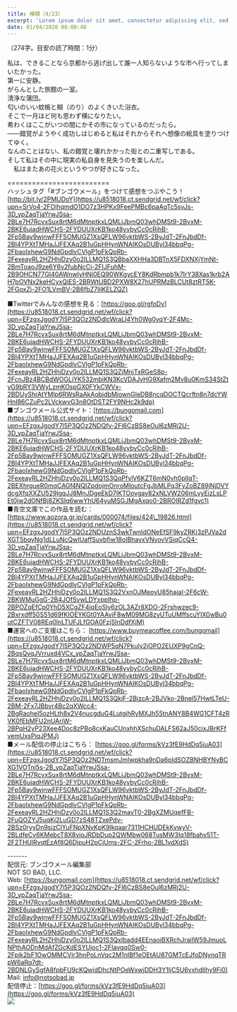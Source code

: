 ```yaml
---
title: 檸檬（4/23）
excerpt: 'Lorem ipsum dolor sit amet, consectetur adipiscing elit, sed do eiusmod tempor incididunt ut labore et dolore magna aliqua. Praesent elementum facilisis leo vel fringilla est ullamcorper eget. At imperdiet dui accumsan sit amet nulla facilisi morbi tempus.'
date: 01/04/2020 08:00:48
---
```


（274字。目安の読了時間：1分）  
  
私は、できることなら京都から逃げ出して誰一人知らないような市へ行ってしまいたかった。  
第一に安静。  
がらんとした旅館の一室。  
清浄な蒲団。  
匂いのいい蚊帳と糊（のり）のよくきいた浴衣。  
そこで一月ほど何も思わず横になりたい。  
希わくはここがいつの間にかその市になっているのだったら。  
――錯覚がようやく成功しはじめると私はそれからそれへ想像の絵具を塗りつけてゆく。  
なんのことはない、私の錯覚と壊れかかった街との二重写しである。  
そして私はその中に現実の私自身を見失うのを楽しんだ。  
　私はまたあの花火というやつが好きになった。  
  
\=========================  
ハッシュタグ「#ブンゴウメール」をつけて感想をつぶやこう！　  
[http://bit.ly/2PMUDoY](https://u8518018.ct.sendgrid.net/wf/click?upn=SrVo4-2FOlhqmdO1DO7z3HPKx9FeePMBc6paAgTc5syJs-3D_ypZaqTjaYrwJSsa-2BLe7H7RcvxSux8rtM6dMtnptkxLQMLiJbmQ03whDMSt9-2BvxM-2BKE6ujadHWCHS-2FYDUUXrKB1ko48yvbyCc0cRihB-2Fp5Bay9wjnwFFFSOMUGZ1XsQFLW96vktbWS-2ByJdT-2FnJbdDf-2BI4YPXtTMHaJJFEXAq2B1uGpHHynWNAIKOsDUByl34bbqPg-2FbaoIxhewG9NdGpdlvCVlgP1pFkQpRb-2FexeayRL2HZHhiDzy0o2ILLMQ1S3QBbaXXHHa3DBTnX5FDXNXjYmNt-2BmToaoJ9ze6Y6v2fubNcCi-2FIJFuhM-2B9OHCN77GI40AWnwIyHNi0EQ90WKgycEY8KdRbmpb1k7IrY38Xas1krb2AH7pOVNx2keHCyxQiES-2BRWtUBD2PXW8X27hUPRMzBLCUt8ztRT5K-2FGoxZj-2FO1LVmBV-2B6fbZ7lilKELZQZ)  
  
■Twitterでみんなの感想を見る：[https://goo.gl/rgfoDv](https://u8518018.ct.sendgrid.net/wf/click?upn=EFzgxJgodY7l5P3QOz2NDdlcWraLI4Yh0Wg0vqY-2F4Mc-3D_ypZaqTjaYrwJSsa-2BLe7H7RcvxSux8rtM6dMtnptkxLQMLiJbmQ03whDMSt9-2BvxM-2BKE6ujadHWCHS-2FYDUUXrKB1ko48yvbyCc0cRihB-2Fp5Bay9wjnwFFFSOMUGZ1XsQFLW96vktbWS-2ByJdT-2FnJbdDf-2BI4YPXtTMHaJJFEXAq2B1uGpHHynWNAIKOsDUByl34bbqPg-2FbaoIxhewG9NdGpdlvCVlgP1pFkQpRb-2FexeayRL2HZHhiDzy0o2ILLMQ1S3QZjMnjTxRGeS8p-2FcnJBz4BCBdWOGLiYK532mbiKN3KcVDAJvHG9Xafm2Mv8u0KmS34StZtyG9bRY3VWyLzmKOspGX0FYkCWVx-2BDUyShrAtYMlp6RWsRaAkAobjdbMiownGleDB8ncqDOCTQcrftn8n7dcYWHnI86CZuPc2LVckwvG3n8OtDST2FY9NHc2k9dp)  
■ブンゴウメール公式サイト：[https://bungomail.com](https://u8518018.ct.sendgrid.net/wf/click?upn=EFzgxJgodY7l5P3QOz2NDQfv-2Fl6CzBS8eOul6zMRj2U-3D_ypZaqTjaYrwJSsa-2BLe7H7RcvxSux8rtM6dMtnptkxLQMLiJbmQ03whDMSt9-2BvxM-2BKE6ujadHWCHS-2FYDUUXrKB1ko48yvbyCc0cRihB-2Fp5Bay9wjnwFFFSOMUGZ1XsQFLW96vktbWS-2ByJdT-2FnJbdDf-2BI4YPXtTMHaJJFEXAq2B1uGpHHynWNAIKOsDUByl34bbqPg-2FbaoIxhewG9NdGpdlvCVlgP1pFkQpRb-2FexeayRL2HZHhiDzy0o2ILLMQ1S3QqPfvlV6KZT6mN0vh0plIqT-2BEXhrgueR0mqCAGf4NQIZpdojmOnroMIoutcFgJbMLPq3FyZoBZ89jNjDVYdcgXfqXXZU529lgqJJ8MnJDgeEkD7IKTOovgav82xNLVW206mLyyEizLsLPEt0jw2dONfBj8ZKSIq6wwYhU64yuMSGJMgAxqo0-2BROIRZd1fgvc1)  
■青空文庫でこの作品を読む：[https://www.aozora.gr.jp/cards/000074/files/424\_19826.html](https://u8518018.ct.sendgrid.net/wf/click?upn=EFzgxJgodY7l5P3QOz2NDUznS3wkTwnIdONeEfSF9kyZRKj3zPJVa2dXGT5bqyNg1dLLuNcQwIUaffSuvbfiw18oIBhayxVNvovVSiqCcQ4-3D_ypZaqTjaYrwJSsa-2BLe7H7RcvxSux8rtM6dMtnptkxLQMLiJbmQ03whDMSt9-2BvxM-2BKE6ujadHWCHS-2FYDUUXrKB1ko48yvbyCc0cRihB-2Fp5Bay9wjnwFFFSOMUGZ1XsQFLW96vktbWS-2ByJdT-2FnJbdDf-2BI4YPXtTMHaJJFEXAq2B1uGpHHynWNAIKOsDUByl34bbqPg-2FbaoIxhewG9NdGpdlvCVlgP1pFkQpRb-2FexeayRL2HZHhiDzy0o2ILLMQ1S3Q2VxnOJMeoyU85hajaI-2F6cW-2BKWMuGgG-2B4JOfSvwLDYxppIhp-2BPOZqEfCp0YhD5XCgZF4iqEoSly6zOL3AZr8XDO-2Frshwzec9-2Bxrxdff50S51d69fKIOEYKGt0YAAviF8wM09MG8zyUTuUMffscuYIX0wBu0utCZFTV08REq0lnLTUFJLfGOA0FzjSInDdfXjM)  
■運営へのご支援はこちら： [https://www.buymeacoffee.com/bungomail](https://u8518018.ct.sendgrid.net/wf/click?upn=EFzgxJgodY7l5P3QOz2NDWP5qN7Pkuly2jOPO2EUXP9gCnQ-2BqsQvqJVrruxd4VCx_ypZaqTjaYrwJSsa-2BLe7H7RcvxSux8rtM6dMtnptkxLQMLiJbmQ03whDMSt9-2BvxM-2BKE6ujadHWCHS-2FYDUUXrKB1ko48yvbyCc0cRihB-2Fp5Bay9wjnwFFFSOMUGZ1XsQFLW96vktbWS-2ByJdT-2FnJbdDf-2BI4YPXtTMHaJJFEXAq2B1uGpHHynWNAIKOsDUByl34bbqPg-2FbaoIxhewG9NdGpdlvCVlgP1pFkQpRb-2FexeayRL2HZHhiDzy0o2ILLMQ1S3QkjF-2BizcA-2BJVko-2Bnel57HwtLTeU-2BM-2Fx7JBbvr4Bc2qXWcc4-2BgRaoheI5ozHLth8x2V4nucgduG4LutgihRyMXJh55tnANY8B4WG1CFT4zRVK0fEbMFU2nUAriW-2BPqH2yP23Xee4Doc8zPBo8cxKauCUnxhhXSchuDALFS62aJ50cixJBrKFfvemUxsPiqJPMJ)  
■メール配信の停止はこちら： [https://goo.gl/forms/kVz3fE9HdDq5iuA03](https://u8518018.ct.sendgrid.net/wf/click?upn=EFzgxJgodY7l5P3QOz2NDTmsmJmIwpkha9nDa6pIdSOZBNHBYNyBCXG1VOTni5s-2B_ypZaqTjaYrwJSsa-2BLe7H7RcvxSux8rtM6dMtnptkxLQMLiJbmQ03whDMSt9-2BvxM-2BKE6ujadHWCHS-2FYDUUXrKB1ko48yvbyCc0cRihB-2Fp5Bay9wjnwFFFSOMUGZ1XsQFLW96vktbWS-2ByJdT-2FnJbdDf-2BI4YPXtTMHaJJFEXAq2B1uGpHHynWNAIKOsDUByl34bbqPg-2FbaoIxhewG9NdGpdlvCVlgP1pFkQpRb-2FexeayRL2HZHhiDzy0o2ILLMQ1S3Q2mavT0-2BgXZMUqefFB-2FuQOZYJ5uqKj2LuGD7zS48TZxePdv-2BSz0ryyDn9sizClYuFNpXNvKpK9lkqaar7311HCHUDEkKvwyV-2BLdfeCv6KMebcT8X8vioJRDbDup2QWMbw068TusMW3Iq18fbahv51T-2F2THUlRvqtEzAf8Q6DjpuH2pCjUms-2FC-2Frho-2BL1vdXdS)  
  
\-------  
配信元: ブンゴウメール編集部  
NOT SO BAD, LLC.  
Web: [https://bungomail.com](https://u8518018.ct.sendgrid.net/wf/click?upn=EFzgxJgodY7l5P3QOz2NDQfv-2Fl6CzBS8eOul6zMRj2U-3D_ypZaqTjaYrwJSsa-2BLe7H7RcvxSux8rtM6dMtnptkxLQMLiJbmQ03whDMSt9-2BvxM-2BKE6ujadHWCHS-2FYDUUXrKB1ko48yvbyCc0cRihB-2Fp5Bay9wjnwFFFSOMUGZ1XsQFLW96vktbWS-2ByJdT-2FnJbdDf-2BI4YPXtTMHaJJFEXAq2B1uGpHHynWNAIKOsDUByl34bbqPg-2FbaoIxhewG9NdGpdlvCVlgP1pFkQpRb-2FexeayRL2HZHhiDzy0o2ILLMQ1S3QxIbadd4EEnaoiBXRchJraiIW59JmuoLNPthAODnMdAfZGcKdESYUjoc1-2FIavgq0Sw0-2Fpik2bF1OwOMMCVir3hnPoLnVqc2M1nIBf1eOEtAU87GMTcEJfoDNynqTRpW6aRq7dt-2BDNLGySgfA8fpbFU9cKQwidDhcNtPOeWxwjDDH3Y1IjC5U6vxhdlIhy9Fi0)  
Mail: info@notsobad.jp  
配信停止：[https://goo.gl/forms/kVz3fE9HdDq5iuA03](https://goo.gl/forms/kVz3fE9HdDq5iuA03)  
![](https://u8518018.ct.sendgrid.net/wf/open?upn=ypZaqTjaYrwJSsa-2BLe7H7RcvxSux8rtM6dMtnptkxLQMLiJbmQ03whDMSt9-2BvxM-2BKE6ujadHWCHS-2FYDUUXrKB1ko48yvbyCc0cRihB-2Fp5Bay9wjnwFFFSOMUGZ1XsQFLW96vktbWS-2ByJdT-2FnJbdDf-2BI4YPXtTMHaJJFEXAq2B1uGpHHynWNAIKOsDUByl34bbqPg-2FbaoIxhewG9NdGpdlvCVlgP1pFkQpRb-2FexeayRL2HZHhiDzy0o2ILLMQ1S3Q3KKlCTrGnf8zMYFxp5tJHTYHJp-2FJDaXW9acSPpUf5RcwChwITlRRRRYAsDuV-2BONqAQ2vDnlAVGj3vYB2qaWxmgCha7AnYG3H31vkm0T1n-2Bn05GKWPEkuJSr6JOjYSdEIq1FMzNKHHtB-2FsY3xzUiIf9BhgqT08aNAp6m84-2BPgdjH-2F5E4JegKN0fsuvhOkjjVFL2eSe4aSzonmeqWkEsKtbw-3D-3D)